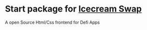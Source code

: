 # Start package for [Icecream Swap](https://gelatocoin.github.io/images/LogoIcecreamSwapSquare.svg)

A open Source Html/Css frontend for Defi Apps

